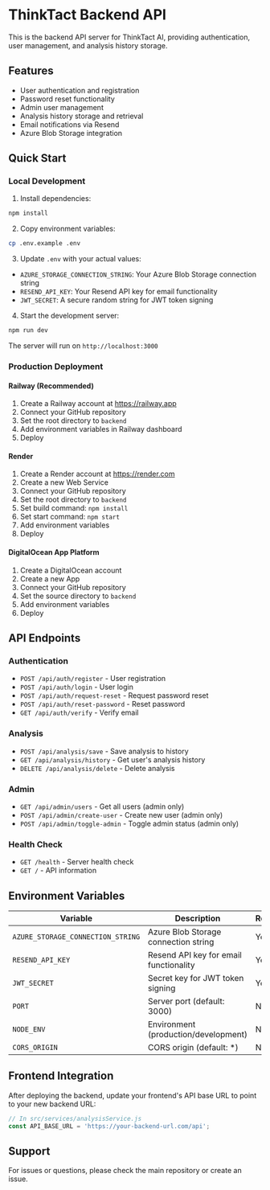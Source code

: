 # ThinkTact Backend API

This is the backend API server for ThinkTact AI, providing authentication, user management, and analysis history storage.

## Features

- User authentication and registration
- Password reset functionality
- Admin user management
- Analysis history storage and retrieval
- Email notifications via Resend
- Azure Blob Storage integration

## Quick Start

### Local Development

1. Install dependencies:
```bash
npm install
```

2. Copy environment variables:
```bash
cp .env.example .env
```

3. Update `.env` with your actual values:
- `AZURE_STORAGE_CONNECTION_STRING`: Your Azure Blob Storage connection string
- `RESEND_API_KEY`: Your Resend API key for email functionality
- `JWT_SECRET`: A secure random string for JWT token signing

4. Start the development server:
```bash
npm run dev
```

The server will run on `http://localhost:3000`

### Production Deployment

#### Railway (Recommended)

1. Create a Railway account at https://railway.app
2. Connect your GitHub repository
3. Set the root directory to `backend`
4. Add environment variables in Railway dashboard
5. Deploy

#### Render

1. Create a Render account at https://render.com
2. Create a new Web Service
3. Connect your GitHub repository
4. Set the root directory to `backend`
5. Set build command: `npm install`
6. Set start command: `npm start`
7. Add environment variables
8. Deploy

#### DigitalOcean App Platform

1. Create a DigitalOcean account
2. Create a new App
3. Connect your GitHub repository
4. Set the source directory to `backend`
5. Add environment variables
6. Deploy

## API Endpoints

### Authentication
- `POST /api/auth/register` - User registration
- `POST /api/auth/login` - User login
- `POST /api/auth/request-reset` - Request password reset
- `POST /api/auth/reset-password` - Reset password
- `GET /api/auth/verify` - Verify email

### Analysis
- `POST /api/analysis/save` - Save analysis to history
- `GET /api/analysis/history` - Get user's analysis history
- `DELETE /api/analysis/delete` - Delete analysis

### Admin
- `GET /api/admin/users` - Get all users (admin only)
- `POST /api/admin/create-user` - Create new user (admin only)
- `POST /api/admin/toggle-admin` - Toggle admin status (admin only)

### Health Check
- `GET /health` - Server health check
- `GET /` - API information

## Environment Variables

| Variable | Description | Required |
|----------|-------------|----------|
| `AZURE_STORAGE_CONNECTION_STRING` | Azure Blob Storage connection string | Yes |
| `RESEND_API_KEY` | Resend API key for email functionality | Yes |
| `JWT_SECRET` | Secret key for JWT token signing | Yes |
| `PORT` | Server port (default: 3000) | No |
| `NODE_ENV` | Environment (production/development) | No |
| `CORS_ORIGIN` | CORS origin (default: *) | No |

## Frontend Integration

After deploying the backend, update your frontend's API base URL to point to your new backend URL:

```javascript
// In src/services/analysisService.js
const API_BASE_URL = 'https://your-backend-url.com/api';
```

## Support

For issues or questions, please check the main repository or create an issue. 